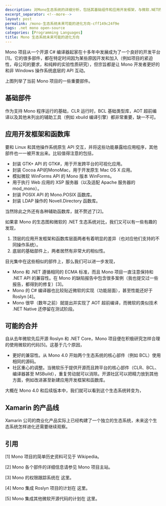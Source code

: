```yaml
---
description: 对Mono生态系统的详细分析，包括其基础组件和应用开发框架，与微软.NET的对比，以及未来可能与微软开源代码整合的发展方向。
excerpt_separator: <!--more-->
layout: post
permalink: /mono-生态系统未来可能的进化方向-cff149c24f9e
tags: .net mono open-source
categories: [Programming Languages]
title: Mono 生态系统未来可能的进化方向
---
```

Mono 项目从一个开源 C# 编译器起家在十多年中发展成为了一个良好的开发平台[1]。它的很多部件，都在特定时间因为某些原因开发和加入（例如项目的紧迫性，母公司的要求，和纯粹的实验性质研究），但宗旨都是让 Mono 开发者更好的和非 Windows 操作系统底层的 API 互动。
<!--more-->

上图列举了当前 Mono 项目的一些重要部件。

## 基础部件

作为支持 Mono 程序运行的基础，CLR 运行时，BCL 基础类型库，AOT 超前编译以及其他未列出的辅助工具（例如 xbuild 编译引擎）都非常重要，缺一不可。

## 应用开发框架和函数库

要和 Linux 和其他操作系统原生 API 交互，并将这些功能暴露给应用程序，其他部件也一一被开发出来。比较值得注意的包括，

* 封装 GTK+ API 的 GTK#，用于开发跨平台的可视化应用。
* 封装 Cocoa API的MonoMac，用于开发原生 Mac OS X 应用。
* 模拟微软 WinForms API 的 Mono 版本 WinForms。
* 用于执行 Web 应用的 XSP 服务器（以及适配 Apache 服务器的 mod_mono）。
* 封装 POSIX API 的 Mono.POSIX 函数库。
* 封装 LDAP 操作的 Novell.Directory 函数库。

当然除此之外还有各种辅助函数库，就不赘述了[2]。

如果拿 Mono 的生态图和微软的 .NET 生态系统对比，我们又可以有一些有趣的发现，

1. 顶层的应用开发框架和函数库层面两者有着明显的差异（也对应他们支持的不同操作系统）。
1. 底层的基础部件上，两者居然有非常大的相似性。

目光集中在这些相似的部件上，那么我们可以进一步发现，

* Mono 和 .NET 遵循相同的 ECMA 标准，而且 Mono 项目一直注意保持和 .NET API 的兼容性。在 Mono 的缺陷报告中包含很多案例（我也提交过一些报告，都得到的修复）[3]。
* Mono 的 C# 编译器也比较贴近微软的实现（功能层面），甚至性能还好于Roslyn [4]。
* Mono 很早（数年之前）就提出并实现了 AOT 超前编译，而微软的类似技术 .NET Native 还停留在测试阶段。

## 可能的合并

自从去年微软先后开源 Roslyn 和 .NET Core，Mono 项目便在积极研究怎样合理的使用微软的代码[5]。这基于几个原因，

* 更好的兼容性。从 Mono 4.0 开始两个生态系统的核心部件（例如 BCL）使用相同的源码。
* 社区重心的调整。当微软乐于提供开源而且跨平台的核心部件（CLR、BCL、编译器甚至 MSBuild），重复劳动就可以消除。开源社区可以把精力放到其他方面，例如改进甚至新建应用开发框架和函数库。

大概在 Mono 4.0 和后续版本中，我们就可以看到这个生态系统转变为，

## Xamarin 的产品线

Xamarin 公司的商业化产品实际上已经构建了一个独立的生态系统，未来这个生态系统怎样进化还需要继续观察。

## 引用

[1] Mono 项目的简单历史资料可见于 Wikipedia。

[2] Mono 各个部件的详细信息请参见 Mono 项目主站。

[3] Mono 的权限跟踪系统在 这里。

[4] Mono 集成 Roslyn 项目的计划在 这里。

[5] Mono 集成其他微软开源代码的计划在 这里。